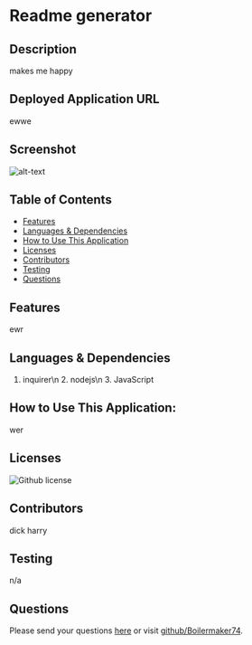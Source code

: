 # Readme generator 
## Description
makes me happy
## Deployed Application URL
ewwe
## Screenshot
![alt-text](e)
## Table of Contents
* [Features](#features)
* [Languages & Dependencies](#languagesanddependencies)
* [How to Use This Application](#HowtoUseThisApplication)
* [Licenses](#Licenses)
* [Contributors](#contributors)
* [Testing](#testing)
* [Questions](#questions)
## Features
ewr
## Languages & Dependencies
1. inquirer\n 2. nodejs\n 3. JavaScript
## How to Use This Application:
wer
## Licenses
![Github license](https://img.shields.io/badge/license-MIT,APACHE2.0,Boost1.0-blue.svg)
## Contributors
dick harry
## Testing
n/a
## Questions
Please send your questions [here](mailto:Tom@gmail.com?subject=[GitHub]%20Dev%20Connect) or visit [github/Boilermaker74](https://github.com/Boilermaker74).

